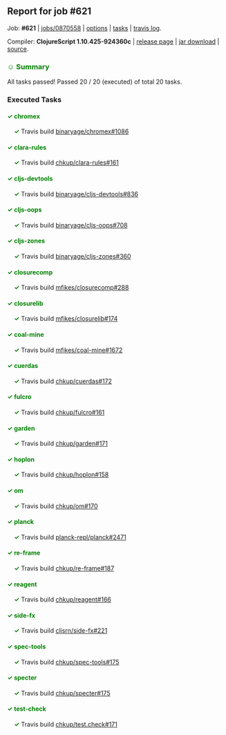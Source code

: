 ## Report for job #621

Job: **#621** | [jobs/0870558](https://github.com/cljs-oss/canary/commit/08705589213015ca72215750b29a3b204ca973e5) | [options](options.edn) | [tasks](tasks.edn) | [travis log](https://travis-ci.org/cljs-oss/canary/builds/441872938).

Compiler: **ClojureScript 1.10.425-924360c** | [release page](https://github.com/cljs-oss/canary/releases/tag/r1.10.425-924360c) | [jar download](https://github.com/cljs-oss/canary/releases/download/r1.10.425-924360c/clojurescript-1.10.425-924360c.jar) | [source](https://github.com/mfikes/clojurescript/commit/924360cf7d88c1430798d9aa6cb372aeb846e490).

### <b style='color:green'>☺ Summary</b>

All tasks passed! Passed 20 / 20 (executed) of total 20 tasks.

### Executed Tasks

#### <b style='color:green'>&#x2713; chromex</b>
&nbsp;&nbsp;&nbsp;&nbsp;<b style='color:green'>&#x2713;</b> Travis build [binaryage/chromex#1086](https://travis-ci.org/binaryage/chromex/builds/441875305)<br>

#### <b style='color:green'>&#x2713; clara-rules</b>
&nbsp;&nbsp;&nbsp;&nbsp;<b style='color:green'>&#x2713;</b> Travis build [chkup/clara-rules#161](https://travis-ci.org/chkup/clara-rules/builds/441875310)<br>

#### <b style='color:green'>&#x2713; cljs-devtools</b>
&nbsp;&nbsp;&nbsp;&nbsp;<b style='color:green'>&#x2713;</b> Travis build [binaryage/cljs-devtools#836](https://travis-ci.org/binaryage/cljs-devtools/builds/441875314)<br>

#### <b style='color:green'>&#x2713; cljs-oops</b>
&nbsp;&nbsp;&nbsp;&nbsp;<b style='color:green'>&#x2713;</b> Travis build [binaryage/cljs-oops#708](https://travis-ci.org/binaryage/cljs-oops/builds/441875331)<br>

#### <b style='color:green'>&#x2713; cljs-zones</b>
&nbsp;&nbsp;&nbsp;&nbsp;<b style='color:green'>&#x2713;</b> Travis build [binaryage/cljs-zones#360](https://travis-ci.org/binaryage/cljs-zones/builds/441875333)<br>

#### <b style='color:green'>&#x2713; closurecomp</b>
&nbsp;&nbsp;&nbsp;&nbsp;<b style='color:green'>&#x2713;</b> Travis build [mfikes/closurecomp#288](https://travis-ci.org/mfikes/closurecomp/builds/441875337)<br>

#### <b style='color:green'>&#x2713; closurelib</b>
&nbsp;&nbsp;&nbsp;&nbsp;<b style='color:green'>&#x2713;</b> Travis build [mfikes/closurelib#174](https://travis-ci.org/mfikes/closurelib/builds/441875339)<br>

#### <b style='color:green'>&#x2713; coal-mine</b>
&nbsp;&nbsp;&nbsp;&nbsp;<b style='color:green'>&#x2713;</b> Travis build [mfikes/coal-mine#1672](https://travis-ci.org/mfikes/coal-mine/builds/441875346)<br>

#### <b style='color:green'>&#x2713; cuerdas</b>
&nbsp;&nbsp;&nbsp;&nbsp;<b style='color:green'>&#x2713;</b> Travis build [chkup/cuerdas#172](https://travis-ci.org/chkup/cuerdas/builds/441875356)<br>

#### <b style='color:green'>&#x2713; fulcro</b>
&nbsp;&nbsp;&nbsp;&nbsp;<b style='color:green'>&#x2713;</b> Travis build [chkup/fulcro#161](https://travis-ci.org/chkup/fulcro/builds/441875358)<br>

#### <b style='color:green'>&#x2713; garden</b>
&nbsp;&nbsp;&nbsp;&nbsp;<b style='color:green'>&#x2713;</b> Travis build [chkup/garden#171](https://travis-ci.org/chkup/garden/builds/441875360)<br>

#### <b style='color:green'>&#x2713; hoplon</b>
&nbsp;&nbsp;&nbsp;&nbsp;<b style='color:green'>&#x2713;</b> Travis build [chkup/hoplon#158](https://travis-ci.org/chkup/hoplon/builds/441875367)<br>

#### <b style='color:green'>&#x2713; om</b>
&nbsp;&nbsp;&nbsp;&nbsp;<b style='color:green'>&#x2713;</b> Travis build [chkup/om#170](https://travis-ci.org/chkup/om/builds/441875371)<br>

#### <b style='color:green'>&#x2713; planck</b>
&nbsp;&nbsp;&nbsp;&nbsp;<b style='color:green'>&#x2713;</b> Travis build [planck-repl/planck#2471](https://travis-ci.org/planck-repl/planck/builds/441875441)<br>

#### <b style='color:green'>&#x2713; re-frame</b>
&nbsp;&nbsp;&nbsp;&nbsp;<b style='color:green'>&#x2713;</b> Travis build [chkup/re-frame#187](https://travis-ci.org/chkup/re-frame/builds/441875418)<br>

#### <b style='color:green'>&#x2713; reagent</b>
&nbsp;&nbsp;&nbsp;&nbsp;<b style='color:green'>&#x2713;</b> Travis build [chkup/reagent#166](https://travis-ci.org/chkup/reagent/builds/441875389)<br>

#### <b style='color:green'>&#x2713; side-fx</b>
&nbsp;&nbsp;&nbsp;&nbsp;<b style='color:green'>&#x2713;</b> Travis build [cljsrn/side-fx#221](https://travis-ci.org/cljsrn/side-fx/builds/441875411)<br>

#### <b style='color:green'>&#x2713; spec-tools</b>
&nbsp;&nbsp;&nbsp;&nbsp;<b style='color:green'>&#x2713;</b> Travis build [chkup/spec-tools#175](https://travis-ci.org/chkup/spec-tools/builds/441875400)<br>

#### <b style='color:green'>&#x2713; specter</b>
&nbsp;&nbsp;&nbsp;&nbsp;<b style='color:green'>&#x2713;</b> Travis build [chkup/specter#175](https://travis-ci.org/chkup/specter/builds/441875466)<br>

#### <b style='color:green'>&#x2713; test-check</b>
&nbsp;&nbsp;&nbsp;&nbsp;<b style='color:green'>&#x2713;</b> Travis build [chkup/test.check#171](https://travis-ci.org/chkup/test.check/builds/441875509)<br>